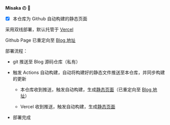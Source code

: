 **Misaka の 💭**

- [x] 本仓库为 Github 自动构建的静态页面

采用双线部署，默认托管于 [Vercel](https://vercel.com) 

Github Page 已重定向至 [Blog 地址](https://blog.likeme.moe)

部署流程：

* git 推送至 Blog 源码仓库（私有）

* 触发 Actions 自动构建，自动将构建好的静态文件推送至本仓库，并同步构建的更新

  * 本仓库收到推送，触发自动构建，生成[静态页面](https://Misaka-2020.github.io)（已重定向至 [Blog 地址](https://blog.likeme.moe)）

  * Vercel 收到推送，触发自动构建，生成[静态页面](https://blog.likeme.moe)

* 部署完成


